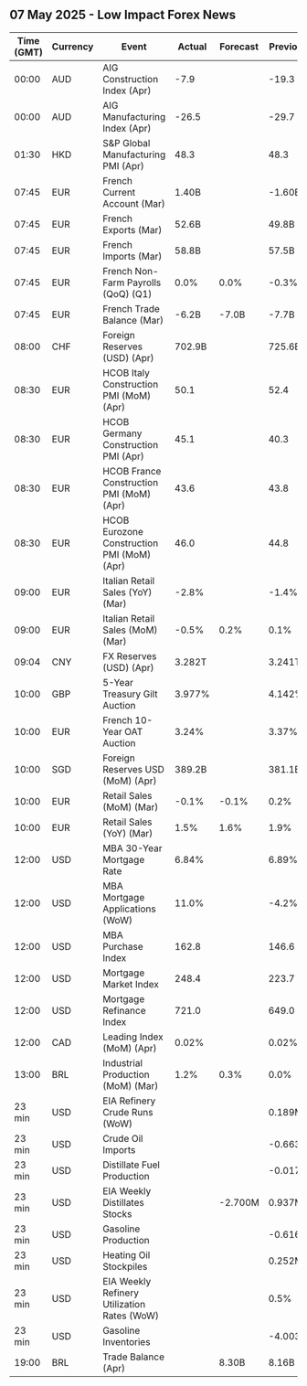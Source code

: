 ## 07 May 2025 - Low Impact Forex News

| Time (GMT) | Currency | Event | Actual | Forecast | Previous |
|------|----------|-------|--------|----------|----------|
| 00:00 | AUD | AIG Construction Index (Apr) | -7.9 |  | -19.3 |
| 00:00 | AUD | AIG Manufacturing Index (Apr) | -26.5 |  | -29.7 |
| 01:30 | HKD | S&P Global Manufacturing PMI (Apr) | 48.3 |  | 48.3 |
| 07:45 | EUR | French Current Account (Mar) | 1.40B |  | -1.60B |
| 07:45 | EUR | French Exports (Mar) | 52.6B |  | 49.8B |
| 07:45 | EUR | French Imports (Mar) | 58.8B |  | 57.5B |
| 07:45 | EUR | French Non-Farm Payrolls (QoQ) (Q1) | 0.0% | 0.0% | -0.3% |
| 07:45 | EUR | French Trade Balance (Mar) | -6.2B | -7.0B | -7.7B |
| 08:00 | CHF | Foreign Reserves (USD) (Apr) | 702.9B |  | 725.6B |
| 08:30 | EUR | HCOB Italy Construction PMI (MoM) (Apr) | 50.1 |  | 52.4 |
| 08:30 | EUR | HCOB Germany Construction PMI (Apr) | 45.1 |  | 40.3 |
| 08:30 | EUR | HCOB France Construction PMI (MoM) (Apr) | 43.6 |  | 43.8 |
| 08:30 | EUR | HCOB Eurozone Construction PMI (MoM) (Apr) | 46.0 |  | 44.8 |
| 09:00 | EUR | Italian Retail Sales (YoY) (Mar) | -2.8% |  | -1.4% |
| 09:00 | EUR | Italian Retail Sales (MoM) (Mar) | -0.5% | 0.2% | 0.1% |
| 09:04 | CNY | FX Reserves (USD) (Apr) | 3.282T |  | 3.241T |
| 10:00 | GBP | 5-Year Treasury Gilt Auction | 3.977% |  | 4.142% |
| 10:00 | EUR | French 10-Year OAT Auction | 3.24% |  | 3.37% |
| 10:00 | SGD | Foreign Reserves USD (MoM) (Apr) | 389.2B |  | 381.1B |
| 10:00 | EUR | Retail Sales (MoM) (Mar) | -0.1% | -0.1% | 0.2% |
| 10:00 | EUR | Retail Sales (YoY) (Mar) | 1.5% | 1.6% | 1.9% |
| 12:00 | USD | MBA 30-Year Mortgage Rate | 6.84% |  | 6.89% |
| 12:00 | USD | MBA Mortgage Applications (WoW) | 11.0% |  | -4.2% |
| 12:00 | USD | MBA Purchase Index | 162.8 |  | 146.6 |
| 12:00 | USD | Mortgage Market Index | 248.4 |  | 223.7 |
| 12:00 | USD | Mortgage Refinance Index | 721.0 |  | 649.0 |
| 12:00 | CAD | Leading Index (MoM) (Apr) | 0.02% |  | 0.02% |
| 13:00 | BRL | Industrial Production (MoM) (Mar) | 1.2% | 0.3% | 0.0% |
| 23 min | USD | EIA Refinery Crude Runs (WoW) |  |  | 0.189M |
| 23 min | USD | Crude Oil Imports |  |  | -0.663M |
| 23 min | USD | Distillate Fuel Production |  |  | -0.017M |
| 23 min | USD | EIA Weekly Distillates Stocks |  | -2.700M | 0.937M |
| 23 min | USD | Gasoline Production |  |  | -0.616M |
| 23 min | USD | Heating Oil Stockpiles |  |  | 0.252M |
| 23 min | USD | EIA Weekly Refinery Utilization Rates (WoW) |  |  | 0.5% |
| 23 min | USD | Gasoline Inventories |  |  | -4.003M |
| 19:00 | BRL | Trade Balance (Apr) |  | 8.30B | 8.16B |
